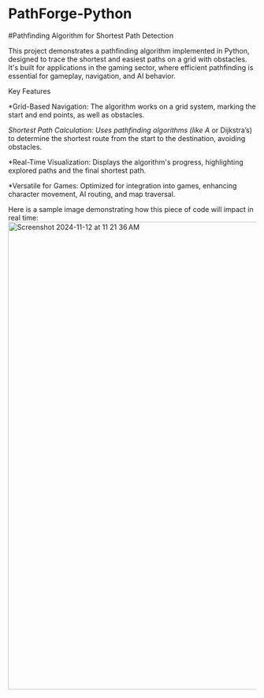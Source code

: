 # PathForge-Python
#Pathfinding Algorithm for Shortest Path Detection

This project demonstrates a pathfinding algorithm implemented in Python, designed to trace the shortest and easiest paths on a grid with obstacles. It's built for applications in the gaming sector, where efficient pathfinding is essential for gameplay, navigation, and AI behavior.

Key Features

*Grid-Based Navigation: The algorithm works on a grid system, marking the start and end points, as well as obstacles.

*Shortest Path Calculation: Uses pathfinding algorithms (like A* or Dijkstra’s) to determine the shortest route from the start to the destination, avoiding obstacles.

*Real-Time Visualization: Displays the algorithm's progress, highlighting explored paths and the final shortest path.

*Versatile for Games: Optimized for integration into games, enhancing character movement, AI routing, and map traversal.

Here is a sample image demonstrating how this piece of code will impact in real time:
<img width="950" alt="Screenshot 2024-11-12 at 11 21 36 AM" src="https://github.com/user-attachments/assets/49da2696-2d8f-44d1-9970-91f50a13a48e">

